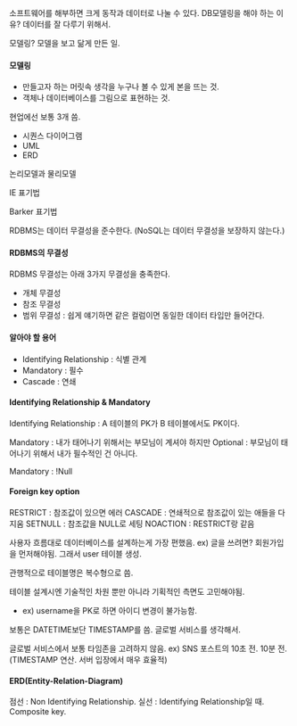 소프트웨어를 해부하면 크게 동작과 데이터로 나눌 수 있다.
DB모델링을 해야 하는 이유? 데이터를 잘 다루기 위해서.

모델링? 모델을 보고 닮게 만든 일.

#### 모델링
- 만들고자 하는 머릿속 생각을 누구나 볼 수 있게 본을 뜨는 것.
- 객체나 데이터베이스를 그림으로 표현하는 것.

현업에선 보통 3개 씀.
- 시퀀스 다이어그램
- UML
- ERD

논리모델과 물리모델

IE 표기법

Barker 표기법

RDBMS는 데이터 무결성을 준수한다.
(NoSQL는 데이터 무결성을 보장하지 않는다.)

#### RDBMS의 무결성

RDBMS 무결성는 아래 3가지 무결성을 충족한다.
- 개체 무결성
- 참조 무결성
- 범위 무결성 : 쉽게 얘기하면 같은 컬럼이면 동일한 데이터 타입만 들어간다.

#### 알아야 할 용어
- Identifying Relationship : 식별 관계
- Mandatory : 필수
- Cascade : 연쇄

#### Identifying Relationship & Mandatory

Identifying Relationship : A 테이블의 PK가 B 테이블에서도 PK이다.

Mandatory : 내가 태어나기 위해서는 부모님이 계셔야 하지만
Optional : 부모님이 태어나기 위해서 내가 필수적인 건 아니다.

Mandatory : !Null

#### Foreign key option
RESTRICT : 참조값이 있으면 에러
CASCADE : 연쇄적으로 참조값이 있는 애들을 다 지움
SETNULL : 참조값을 NULL로 세팅
NOACTION : RESTRICT랑 같음

사용자 흐름대로 데이터베이스를 설계하는게 가장 편했음.
ex) 글을 쓰려면? 회원가입을 먼저해야됨. 그래서 user 테이블 생성.

관행적으로 테이블명은 복수형으로 씀.

테이블 설계시엔 기술적인 차원 뿐만 아니라 기획적인 측면도 고민해야됨.
- ex) username을 PK로 하면 아이디 변경이 불가능함.

보통은 DATETIME보단 TIMESTAMP를 씀. 글로벌 서비스를 생각해서.

글로벌 서비스에서 보통 타임존을 고려하지 않음. 
ex) SNS 포스트의 10초 전. 10분 전. (TIMESTAMP 연산. 서버 입장에서 매우 효율적)

#### ERD(Entity-Relation-Diagram)

점선 : Non Identifying Relationship.
실선 : Identifying Relationship일 때. Composite key.



